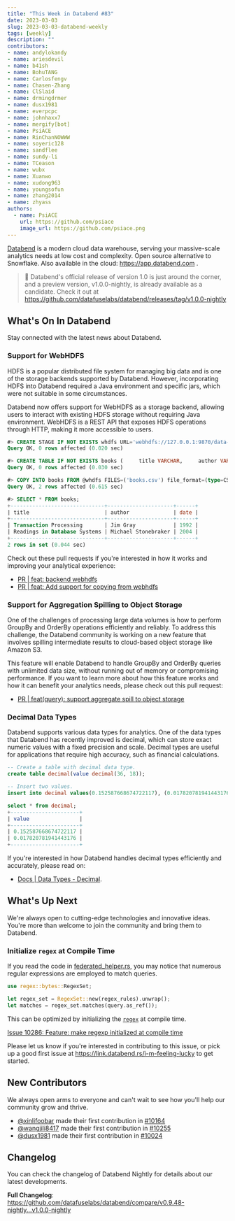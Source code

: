 ```yaml
---
title: "This Week in Databend #83"
date: 2023-03-03
slug: 2023-03-03-databend-weekly
tags: [weekly]
description: ""
contributors:
- name: andylokandy
- name: ariesdevil
- name: b41sh
- name: BohuTANG
- name: Carlosfengv
- name: Chasen-Zhang
- name: ClSlaid
- name: drmingdrmer
- name: dusx1981
- name: everpcpc
- name: johnhaxx7
- name: mergify[bot]
- name: PsiACE
- name: RinChanNOWWW
- name: soyeric128
- name: sandflee
- name: sundy-li
- name: TCeason
- name: wubx
- name: Xuanwo
- name: xudong963
- name: youngsofun
- name: zhang2014
- name: zhyass
authors:
  - name: PsiACE
    url: https://github.com/psiace
    image_url: https://github.com/psiace.png
---
```


[Databend](https://github.com/datafuselabs/databend) is a modern cloud data warehouse, serving your massive-scale analytics needs at low cost and complexity. Open source alternative to Snowflake. Also available in the cloud: <https://app.databend.com> .

> :loudspeaker: Databend's official release of version 1.0 is just around the corner, and a preview version, v1.0.0-nightly, is already available as a candidate. Check it out at https://github.com/datafuselabs/databend/releases/tag/v1.0.0-nightly

## What's On In Databend

Stay connected with the latest news about Databend.

### Support for WebHDFS

HDFS is a popular distributed file system for managing big data and is one of the storage backends supported by Databend. However, incorporating HDFS into Databend required a Java environment and specific jars, which were not suitable in some circumstances.

Databend now offers support for WebHDFS as a storage backend, allowing users to interact with existing HDFS storage without requiring Java environment. WebHDFS is a REST API that exposes HDFS operations through HTTP, making it more accessible to users.

```sql
#> CREATE STAGE IF NOT EXISTS whdfs URL='webhdfs://127.0.0.1:9870/data-files/' CONNECTION=(HTTPS='false');
Query OK, 0 rows affected (0.020 sec)

#> CREATE TABLE IF NOT EXISTS books (     title VARCHAR,     author VARCHAR,     date VARCHAR );
Query OK, 0 rows affected (0.030 sec)

#> COPY INTO books FROM @whdfs FILES=('books.csv') file_format=(type=CSV field_delimiter=','  record_delimiter='\n' skip_header=0);
Query OK, 2 rows affected (0.615 sec)

#> SELECT * FROM books;
+------------------------------+---------------------+------+
| title                        | author              | date |
+------------------------------+---------------------+------+
| Transaction Processing       | Jim Gray            | 1992 |
| Readings in Database Systems | Michael Stonebraker | 2004 |
+------------------------------+---------------------+------+
2 rows in set (0.044 sec)
```

Check out these pull requests if you're interested in how it works and improving your analytical experience:

- [PR | feat: backend webhdfs](https://github.com/datafuselabs/databend/pull/10285)
- [PR | feat: Add support for copying from webhdfs](https://github.com/datafuselabs/databend/pull/10156)

### Support for Aggregation Spilling to Object Storage

One of the challenges of processing large data volumes is how to perform GroupBy and OrderBy operations efficiently and reliably. To address this challenge, the Databend community is working on a new feature that involves spilling intermediate results to cloud-based object storage like Amazon S3.

This feature will enable Databend to handle GroupBy and OrderBy queries with unlimited data size, without running out of memory or compromising performance. If you want to learn more about how this feature works and how it can benefit your analytics needs, please check out this pull request:

- [PR | feat(query): support aggregate spill to object storage](https://github.com/datafuselabs/databend/pull/10273)

### Decimal Data Types

Databend supports various data types for analytics. One of the data types that Databend has recently improved is decimal, which can store exact numeric values with a fixed precision and scale. Decimal types are useful for applications that require high accuracy, such as financial calculations.

```sql
-- Create a table with decimal data type.
create table decimal(value decimal(36, 18));

-- Insert two values.
insert into decimal values(0.152587668674722117), (0.017820781941443176);

select * from decimal;
+----------------------+
| value                |
+----------------------+
| 0.152587668674722117 |
| 0.017820781941443176 |
+----------------------+
```
If you're interested in how Databend handles decimal types efficiently and accurately, please read on:

- [Docs | Data Types - Decimal](https://databend.rs/doc/sql-reference/data-types/data-type-decimal-types).

## What's Up Next

We're always open to cutting-edge technologies and innovative ideas. You're more than welcome to join the community and bring them to Databend.

### Initialize `regex` at Compile Time

If you read the code in [federated_helper.rs](https://github.com/datafuselabs/databend/blob/main/src/query/service/src/servers/federated_helper.rs), you may notice that numerous regular expressions are employed to match queries.

```rust
use regex::bytes::RegexSet;

let regex_set = RegexSet::new(regex_rules).unwrap();
let matches = regex_set.matches(query.as_ref());
```

This can be optimized by initializing the [`regex`](https://crates.io/crates/regex) at compile time.

[Issue 10286: Feature: make regexp initialized at compile time](https://github.com/datafuselabs/databend/issues/10286)

Please let us know if you're interested in contributing to this issue, or pick up a good first issue at <https://link.databend.rs/i-m-feeling-lucky> to get started.

## New Contributors

We always open arms to everyone and can't wait to see how you'll help our community grow and thrive.

- [@xinlifoobar](https://github.com/xinlifoobar) made their first contribution in [#10164](https://github.com/datafuselabs/databend/pull/10164)
- [@wangjili8417](https://github.com/wangjili8417) made their first contribution in [#10255](https://github.com/datafuselabs/databend/pull/10255)
- [@dusx1981](https://github.com/dusx1981) made their first contribution in [#10024](https://github.com/datafuselabs/databend/pull/10024)

## Changelog

You can check the changelog of Databend Nightly for details about our latest developments.

**Full Changelog**: <https://github.com/datafuselabs/databend/compare/v0.9.48-nightly...v1.0.0-nightly>
